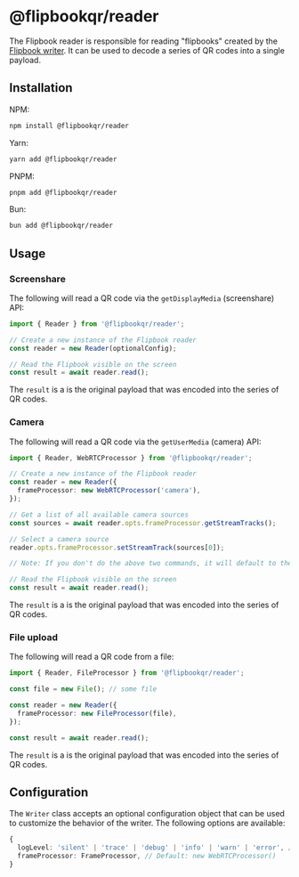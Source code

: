 # @flipbookqr/reader

The Flipbook reader is responsible for reading "flipbooks" created by the [Flipbook writer](https://github.com/cereallarceny/flipbook/tree/main/packages/writer). It can be used to decode a series of QR codes into a single payload.

## Installation

NPM:

```bash
npm install @flipbookqr/reader
```

Yarn:

```bash
yarn add @flipbookqr/reader
```

PNPM:

```bash
pnpm add @flipbookqr/reader
```

Bun:

```bash
bun add @flipbookqr/reader
```

## Usage

### Screenshare

The following will read a QR code via the `getDisplayMedia` (screenshare) API:

```ts
import { Reader } from '@flipbookqr/reader';

// Create a new instance of the Flipbook reader
const reader = new Reader(optionalConfig);

// Read the Flipbook visible on the screen
const result = await reader.read();
```

The `result` is a is the original payload that was encoded into the series of QR codes.

### Camera

The following will read a QR code via the `getUserMedia` (camera) API:

```ts
import { Reader, WebRTCProcessor } from '@flipbookqr/reader';

// Create a new instance of the Flipbook reader
const reader = new Reader({
  frameProcessor: new WebRTCProcessor('camera'),
});

// Get a list of all available camera sources
const sources = await reader.opts.frameProcessor.getStreamTracks();

// Select a camera source
reader.opts.frameProcessor.setStreamTrack(sources[0]);

// Note: If you don't do the above two commands, it will default to the first camera source

// Read the Flipbook visible on the screen
const result = await reader.read();
```

The `result` is a is the original payload that was encoded into the series of QR codes.

### File upload

The following will read a QR code from a file:

```ts
import { Reader, FileProcessor } from '@flipbookqr/reader';

const file = new File(); // some file

const reader = new Reader({
  frameProcessor: new FileProcessor(file),
});

const result = await reader.read();
```

The `result` is a is the original payload that was encoded into the series of QR codes.

## Configuration

The `Writer` class accepts an optional configuration object that can be used to customize the behavior of the writer. The following options are available:

```typescript
{
  logLevel: 'silent' | 'trace' | 'debug' | 'info' | 'warn' | 'error', // Default: 'silent'
  frameProcessor: FrameProcessor, // Default: new WebRTCProcessor()
}
```
